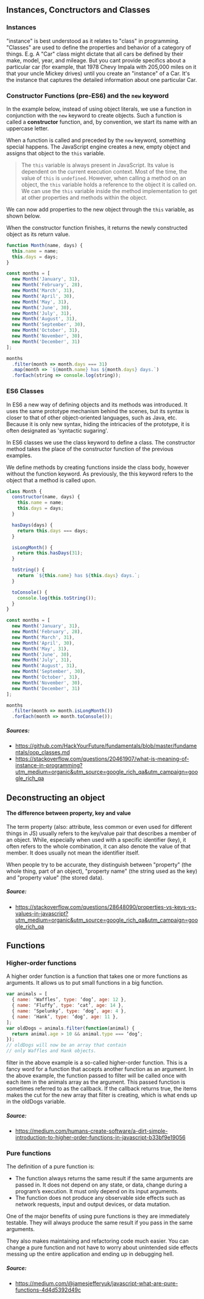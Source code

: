 
## Instances, Conctructors and Classes
### Instances
"instance" is best understood as it relates to "class" in programming. "Classes" are used to define the properties and behavior of a category of things. E.g. A "Car" class might dictate that all cars be defined by their make, model, year, and mileage.
But you cant provide specifics about a particular car (for example, that 1978 Chevy Impala with 205,000 miles on it that your uncle Mickey drives) until you create an "instance" of a Car. It's the instance that captures the detailed information about one particular Car.

### Constructor Functions (pre-ES6) and the `new` keyword
In the example below, instead of using object literals,  we use a function in conjunction with the `new` keyword to create objects. Such a function is called a **constructor** function, and, by convention, we start its name with an uppercase letter.

When a function is called and preceded by the `new` keyword, something special happens. The JavaScript engine creates a new, empty object and assigns that object to the `this` variable.

> The `this` variable is always present in JavaScript. Its value is dependent on the current execution context. Most of the time, the value of `this` is `undefined`. However, when calling a method on an object, the `this` variable holds a reference to the object it is called on. We can use the `this` variable inside the method implementation to get at other properties and methods within the object.

We can now add properties to the new object through the `this` variable, as shown below.

When the constructor function finishes, it returns the newly constructed object as its return value.

```js
function Month(name, days) {
  this.name = name;
  this.days = days;
}

const months = [
  new Month('January', 31),
  new Month('February', 28),
  new Month('March', 31),
  new Month('April', 30),
  new Month('May', 31),
  new Month('June', 30),
  new Month('July', 31),
  new Month('August', 31),
  new Month('September', 30),
  new Month('October', 31),
  new Month('November', 30),
  new Month('December', 31)
];

months
  .filter(month => month.days === 31)
  .map(month => `${month.name} has ${month.days} days.`)
  .forEach(string => console.log(string));
```

### ES6 Classes
In ES6 a new way of defining objects and its methods was introduced. It uses the same prototype mechanism behind the scenes, but its syntax is closer to that of other object-oriented languages, such as Java, etc. Because it is only new syntax, hiding the intricacies of the prototype, it is often designated as 'syntactic sugaring'.

In ES6 classes we use the class keyword to define a class. The constructor method takes the place of the constructor function of the previous examples.

We define methods by creating functions inside the class body, however without the function keyword. As previously, the this keyword refers to the object that a method is called upon.

```js
class Month {
  constructor(name, days) {
    this.name = name;
    this.days = days;
  }

  hasDays(days) {
    return this.days === days;
  }

  isLongMonth() {
    return this.hasDays(31);
  }

  toString() {
    return `${this.name} has ${this.days} days.`;
  }

  toConsole() {
    console.log(this.toString());
  }
}

const months = [
  new Month('January', 31),
  new Month('February', 28),
  new Month('March', 31),
  new Month('April', 30),
  new Month('May', 31),
  new Month('June', 30),
  new Month('July', 31),
  new Month('August', 31),
  new Month('September', 30),
  new Month('October', 31),
  new Month('November', 30),
  new Month('December', 31)
];

months
  .filter(month => month.isLongMonth())
  .forEach(month => month.toConsole());
  ```
##### Sources: 
- https://github.com/HackYourFuture/fundamentals/blob/master/fundamentals/oop_classes.md
- https://stackoverflow.com/questions/20461907/what-is-meaning-of-instance-in-programming?utm_medium=organic&utm_source=google_rich_qa&utm_campaign=google_rich_qa

## Deconstructing an object
#### The difference between property, key and value
The term property (also: attribute, less common or even used for different things in JS) usually refers to the key/value pair that describes a member of an object. While, especially when used with a specific identifier (key), it often refers to the whole combination, it can also denote the value of that member. It does usually not mean the identifier itself.

When people try to be accurate, they distinguish between "property" (the whole thing, part of an object), "property name" (the string used as the key) and "property value" (the stored data).

##### Source:
- https://stackoverflow.com/questions/28648090/properties-vs-keys-vs-values-in-javascript?utm_medium=organic&utm_source=google_rich_qa&utm_campaign=google_rich_qa

## Functions
### Higher-order functions
A higher order function is a function that takes one or more functions as arguments. It allows us to put small functions in a big function. 

```javascript
var animals = [
  { name: ‘Waffles’, type: ‘dog’, age: 12 },
  { name: ‘Fluffy’, type: ‘cat’, age: 14 },
  { name: ‘Spelunky’, type: ‘dog’, age: 4 },
  { name: ‘Hank’, type: ‘dog’, age: 11 },
];
var oldDogs = animals.filter(function(animal) {
  return animal.age > 10 && animal.type === ‘dog’;
});
// oldDogs will now be an array that contain 
// only Waffles and Hank objects.
```

filter in the above example is a so-called higher-order function. This is a fancy word for a function that accepts another function as an argument. In the above example, the function passed to filter will be called once with each item in the animals array as the argument. This passed function is sometimes referred to as the callback. If the callback returns true, the items makes the cut for the new array that filter is creating, which is what ends up in the oldDogs variable.

##### Source: 
- https://medium.com/humans-create-software/a-dirt-simple-introduction-to-higher-order-functions-in-javascript-b33bf9e19056

### Pure functions
The definition of a pure function is:
- The function always returns the same result if the same arguments are passed in. It does not depend on any state, or data, change during a program’s execution. It must only depend on its input arguments.
- The function does not produce any observable side effects such as network requests, input and output devices, or data mutation.
    
One of the major benefits of using pure functions is they are immediately testable. They will always produce the same result if you pass in the same arguments.

They also makes maintaining and refactoring code much easier. You can change a pure function and not have to worry about unintended side effects messing up the entire application and ending up in debugging hell.

##### Source: 
- https://medium.com/@jamesjefferyuk/javascript-what-are-pure-functions-4d4d5392d49c










